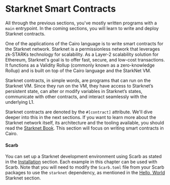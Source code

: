 # Starknet Smart Contracts

All through the previous sections, you've mostly written programs with a `main` entrypoint. In the coming sections, you will learn to write and deploy Starknet contracts.

One of the applications of the Cairo language is to write smart contracts for the Starknet network. Starknet is a permissionless network that leverages zk-STARKs technology for scalability. As a Layer-2 scalability solution for Ethereum, Starknet's goal is to offer fast, secure, and low-cost transactions. It functions as a Validity Rollup (commonly known as a zero-knowledge Rollup) and is built on top of the Cairo language and the StarkNet VM.

Starknet contracts, in simple words, are programs that can run on the Starknet VM. Since they run on the VM, they have access to Starknet’s persistent state, can alter or modify variables in Starknet’s states, communicate with other contracts, and interact seamlessly with the underlying L1.

Starknet contracts are denoted by the `#[contract]` attribute. We'll dive deeper into this in the next sections.
If you want to learn more about the Starknet network itself, its architecture and the tooling available, you should read the [Starknet Book](https://book.starknet.io/). This section will focus on writing smart contracts in Cairo.

#### Scarb

You can set up a Starknet development environment using Scarb as stated in the [Installation](./ch01-01-installation.md) section. Each example in this chapter can be used with Scarb. Note that you will need to modify the `Scarb.toml` file from your Scarb packages to use the `starknet` dependency, as mentioned in the [Hello, World](./ch01-02-hello-world.md#starknet-support) Starknet section.
